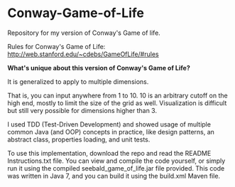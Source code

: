 # Conway-Game-of-Life
Repository for my version of Conway's Game of life.

Rules for Conway's Game of Life:
http://web.stanford.edu/~cdebs/GameOfLife/#rules

**What's unique about this version of Conway's Game of Life?**

It is generalized to apply to multiple dimensions.

That is, you can input anywhere from 1 to 10. 10 is an arbitrary cutoff on the high end, mostly to limit the size of the grid as well. Visualization is difficult but still very possible for dimensions higher than 3.

I used TDD (Test-Driven Development) and showed usage of multiple common Java (and OOP) concepts in practice, like design patterns, an abstract class, properties loading, and unit tests.

To use this implementation, download the repo and read the README Instructions.txt file. You can view and compile the code yourself, or simply run it using the compiled seebald_game_of_life.jar file provided. This code was written in Java 7, and you can build it using the build.xml Maven file.
